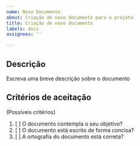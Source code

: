 ```yaml
---
name: Novo Documento
about: Criação de novo documento para o projeto
title: Criação de novo documento
labels: docs
assignees: ''

---
```


## Descrição
Escreva uma breve descrição sobre o documento

## Critérios de aceitação
(Possíveis critérios)

1. [ ] O documento contempla o seu objetivo?
2. [ ] O documento está escrito de forma concisa?
3. [ ] A ortografia do documento está correta?
